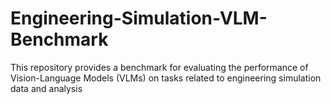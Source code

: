 # Engineering-Simulation-VLM-Benchmark
This repository provides a benchmark for evaluating the performance of Vision-Language Models (VLMs) on tasks related to engineering simulation data and analysis
